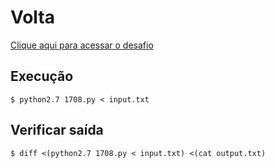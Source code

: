# Volta
[Clique aqui para acessar o desafio](https://www.urionlinejudge.com.br/judge/pt/problems/view/1708)

## Execução
```
$ python2.7 1708.py < input.txt
```

## Verificar saída
```
$ diff <(python2.7 1708.py < input.txt) <(cat output.txt)
```